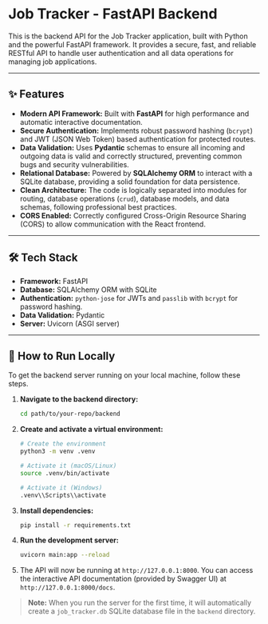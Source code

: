 # Job Tracker - FastAPI Backend

This is the backend API for the Job Tracker application, built with Python and the powerful FastAPI framework. It provides a secure, fast, and reliable RESTful API to handle user authentication and all data operations for managing job applications.

---

## ✨ Features

- **Modern API Framework:** Built with **FastAPI** for high performance and automatic interactive documentation.
- **Secure Authentication:** Implements robust password hashing (`bcrypt`) and JWT (JSON Web Token) based authentication for protected routes.
- **Data Validation:** Uses **Pydantic** schemas to ensure all incoming and outgoing data is valid and correctly structured, preventing common bugs and security vulnerabilities.
- **Relational Database:** Powered by **SQLAlchemy ORM** to interact with a SQLite database, providing a solid foundation for data persistence.
- **Clean Architecture:** The code is logically separated into modules for routing, database operations (`crud`), database models, and data schemas, following professional best practices.
- **CORS Enabled:** Correctly configured Cross-Origin Resource Sharing (CORS) to allow communication with the React frontend.

---

## 🛠️ Tech Stack

- **Framework:** FastAPI
- **Database:** SQLAlchemy ORM with SQLite
- **Authentication:** `python-jose` for JWTs and `passlib` with `bcrypt` for password hashing.
- **Data Validation:** Pydantic
- **Server:** Uvicorn (ASGI server)

---

## 🚀 How to Run Locally

To get the backend server running on your local machine, follow these steps.

1.  **Navigate to the backend directory:**

    ```bash
    cd path/to/your-repo/backend
    ```

2.  **Create and activate a virtual environment:**

    ```bash
    # Create the environment
    python3 -m venv .venv

    # Activate it (macOS/Linux)
    source .venv/bin/activate

    # Activate it (Windows)
    .venv\\Scripts\\activate
    ```

3.  **Install dependencies:**

    ```bash
    pip install -r requirements.txt
    ```

4.  **Run the development server:**

    ```bash
    uvicorn main:app --reload
    ```

5.  The API will now be running at `http://127.0.0.1:8000`. You can access the interactive API documentation (provided by Swagger UI) at `http://127.0.0.1:8000/docs`.

> **Note:** When you run the server for the first time, it will automatically create a `job_tracker.db` SQLite database file in the `backend` directory.

